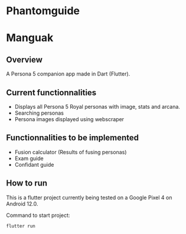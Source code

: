 # Phantomguide

# Manguak
## Overview

A Persona 5 companion app made in Dart (Flutter). 

## Current functionnalities

- Displays all Persona 5 Royal personas with image, stats and arcana.
- Searching personas
- Persona images displayed using webscraper


## Functionnalities to be implemented

- Fusion calculator (Results of fusing personas)
- Exam guide
- Confidant guide


## How to run

This is a flutter project currently being tested on a Google Pixel 4 on Android 12.0.

Command to start project:

```
flutter run
```



